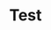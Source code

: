 ---
title: "Test"
passing_percentage: 70
layout: "test"
type: "test"
questions:
  - id: "q1"
    text: "What database technology is the focus of this course?"
    type: "single-answer"
    marks: 2
    options:
      - id: "a"
        text: "MySQL"
      - id: "b"
        text: "PostgreSQL"
        is_correct: true
      - id: "c"
        text: "MongoDB"
  - id: "q2"
    text: "Which technologies are used for installing scalable PostgreSQL in this course?"
    type: "multi-answer"
    marks: 2
    options:
      - id: "a"
        text: "Kubernetes"
        is_correct: true
      - id: "b"
        text: "CloudNativePG"
        is_correct: true
      - id: "c"
        text: "Docker Compose"
  - id: "q3"
    text: "What is the name of the PostgreSQL distribution used in this course?"
    type: "short_answer" 
    marks: 2
    correct_answer: "CloudNativePG" 
---